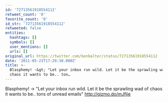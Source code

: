 ```yaml
---
id: '72713561918554112'
retweet_count: '0'
favorite_count: '0'
id_str: '72713561918554112'
retweeted: false
entities:
  hashtags: []
  symbols: []
  user_mentions: []
  urls: []
original_url: https://twitter.com/benbalter/status/72713561918554112
date: '2011-05-23T17:20:38.000Z'
title: >-
  Blasphemy! -&gt; "Let your inbox run wild. Let it be the sprawling wad of
  chaos it wants to be.. ton…
---
```


Blasphemy! -&gt; "Let your inbox run wild. Let it be the sprawling wad of chaos it wants to be.. tons of unread emails" http://gizmo.do/mJfjie